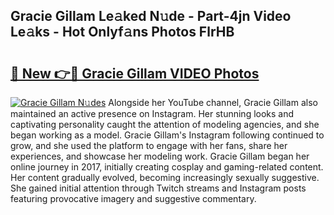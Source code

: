 ## Gracie Gillam Le𝚊ked N𝚞de - Part-4jn Video Le𝚊ks - Hot Onlyf𝚊ns Photos FlrHB

# <h2><a href="http://ac46235.deff.icu/?id=Gracie+Gillam">🔗 New 👉🔴 Gracie Gillam VIDEO Photos</a></h2>

[![Gracie Gillam N𝚞des](https://i.imgur.com/rIISA9y.gif)](http://ac46235.deff.icu/?id=Gracie+Gillam)
Alongside her YouTube channel, Gracie Gillam also maintained an active presence on Instagram. Her stunning looks and captivating personality caught the attention of modeling agencies, and she began working as a model. Gracie Gillam's Instagram following continued to grow, and she used the platform to engage with her fans, share her experiences, and showcase her modeling work. Gracie Gillam began her online journey in 2017, initially creating cosplay and gaming-related content. Her content gradually evolved, becoming increasingly sexually suggestive. She gained initial attention through Twitch streams and Instagram posts featuring provocative imagery and suggestive commentary.
